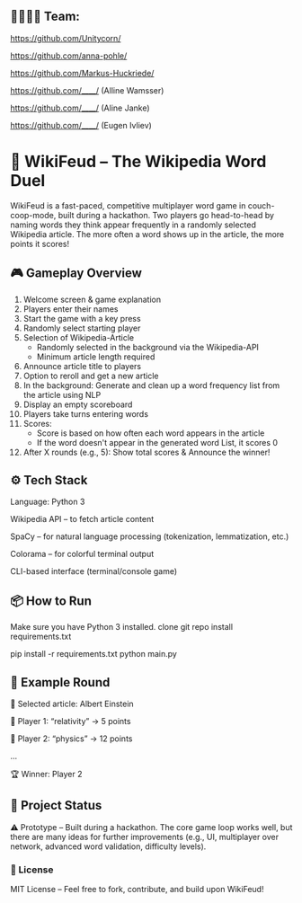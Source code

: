
## 👨‍👩‍👧‍👦 Team:

https://github.com/Unitycorn/

https://github.com/anna-pohle/

https://github.com/Markus-Huckriede/

https://github.com/____/ (Alline Wamsser)

https://github.com/____/ (Aline Janke)

https://github.com/____/ (Eugen Ivliev)



# 🧠 WikiFeud – The Wikipedia Word Duel
WikiFeud is a fast-paced, competitive multiplayer word game in couch-coop-mode, built during a hackathon. Two players go head-to-head by naming words they think appear frequently in a randomly selected Wikipedia article. The more often a word shows up in the article, the more points it scores!


## 🎮 Gameplay Overview
1. Welcome screen & game explanation
2. Players enter their names
3. Start the game with a key press
4. Randomly select starting player
5. Selection of Wikipedia-Article
    - Randomly selected in the background via the Wikipedia-API
    - Minimum article length required
8. Announce article title to players
9. Option to reroll and get a new article
10. In the background: Generate and clean up a word frequency list from the article using NLP
11. Display an empty scoreboard
12. Players take turns entering words
13. Scores:
    - Score is based on how often each word appears in the article
    - If the word doesn't appear in the generated word List, it scores 0
14. After X rounds (e.g., 5): Show total scores & Announce the winner!


## ⚙️ Tech Stack
Language: Python 3

Wikipedia API – to fetch article content

SpaCy – for natural language processing (tokenization, lemmatization, etc.)

Colorama – for colorful terminal output

CLI-based interface (terminal/console game)

## 📦 How to Run
Make sure you have Python 3 installed.
clone git repo
install requirements.txt

pip install -r requirements.txt
python main.py


## 🧪 Example Round
🎲 Selected article: Albert Einstein

👤 Player 1: “relativity” → 5 points

👤 Player 2: “physics” → 12 points

...

🏆 Winner: Player 2



## 🚧 Project Status
⚠️ Prototype – Built during a hackathon. The core game loop works well, but there are many ideas for further improvements (e.g., UI, multiplayer over network, advanced word validation, difficulty levels).

### 📄 License
MIT License – Feel free to fork, contribute, and build upon WikiFeud!
